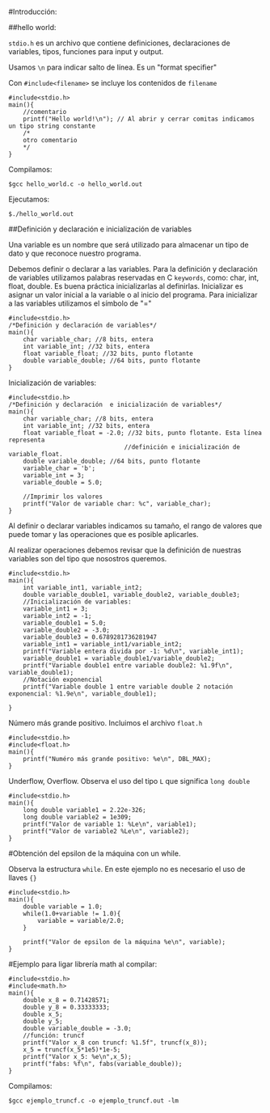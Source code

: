 
#Introducción:

##hello world:

`stdio.h` es un archivo que contiene definiciones, declaraciones
de variables, tipos, funciones para input y output.

Usamos `\n` para indicar salto de línea. Es un "format specifier"

Con `#include<filename>` se incluye los contenidos de `filename`

```
#include<stdio.h>
main(){
	//comentario
	printf("Hello world!\n"); // Al abrir y cerrar comitas indicamos un tipo string constante
	/*
	otro comentario
	*/	
}
```

Compilamos:

```
$gcc hello_world.c -o hello_world.out
```

Ejecutamos:

```
$./hello_world.out
```



##Definición y declaración e inicialización de variables 


Una variable es un nombre que será utilizado para almacenar un tipo de dato
y que reconoce nuestro programa.

Debemos definir o declarar a las variables. Para la definición y declaración de 
variables utilizamos palabras reservadas en C `keywords`, como: char, int, float, double.
Es buena práctica inicializarlas al definirlas. Inicializar es asignar un 
valor inicial a la variable o al inicio del programa. Para inicializar a las variables utilizamos 
el símbolo de "="


```
#include<stdio.h>
/*Definición y declaración de variables*/
main(){
	char variable_char; //8 bits, entera
	int variable_int; //32 bits, entera
	float variable_float; //32 bits, punto flotante
	double variable_double; //64 bits, punto flotante
}
```

Inicialización de variables:

```
#include<stdio.h>
/*Definición y declaración  e inicialización de variables*/
main(){
	char variable_char; //8 bits, entera
	int variable_int; //32 bits, entera
	float variable_float = -2.0; //32 bits, punto flotante. Esta línea representa 
								//definición e inicialización de variable_float.
	double variable_double; //64 bits, punto flotante
	variable_char = 'b';
	variable_int = 3;
	variable_double = 5.0;

	//Imprimir los valores
	printf("Valor de variable char: %c", variable_char);
}
```

Al definir o declarar variables indicamos su tamaño, el rango de valores que puede tomar y 
las operaciones que es posible aplicarles.

Al realizar operaciones debemos revisar que la definición de nuestras variables son del tipo que nosostros queremos.

```
#include<stdio.h>
main(){
	int variable_int1, variable_int2;
	double variable_double1, variable_double2, variable_double3;
	//Inicialización de variables:
	variable_int1 = 3;
	variable_int2 = -1;
	variable_double1 = 5.0;
	variable_double2 = -3.0;
	variable_double3 = 0.6789281736281947
	variable_int1 = variable_int1/variable_int2;
	printf("Variable entera divida por -1: %d\n", variable_int1);
	variable_double1 = variable_double1/variable_double2;
	printf("Variable double1 entre variable double2: %1.9f\n", variable_double1);
	//Notación exponencial
	printf("Variable double 1 entre variable double 2 notación exponencial: %1.9e\n", variable_double1);

}
```


Número más grande positivo. Incluimos el archivo `float.h`

```
#include<stdio.h>
#include<float.h>
main(){
	printf("Numéro más grande positivo: %e\n", DBL_MAX);
}
```

Underflow, Overflow. Observa el uso del tipo `L` que significa `long double`

```
#include<stdio.h>
main(){
	long double variable1 = 2.22e-326;
	long double variable2 = 1e309;
	printf("Valor de variable 1: %Le\n", variable1);
	printf("Valor de variable2 %Le\n", variable2);
}
```

#Obtención del epsilon de la máquina con un while. 

Observa la estructura `while`. En este ejemplo no es necesario el uso de llaves `{}`

```
#include<stdio.h>
main(){
	double variable = 1.0;
	while(1.0+variable != 1.0){
		variable = variable/2.0;
	}

	printf("Valor de epsilon de la máquina %e\n", variable);
}
```

#Ejemplo para ligar librería math al compilar:


```
#include<stdio.h>
#include<math.h>
main(){
	double x_8 = 0.71428571;
	double y_8 = 0.33333333;
	double x_5;
	double y_5;
	double variable_double = -3.0;
	//función: truncf
	printf("Valor x_8 con truncf: %1.5f", truncf(x_8));
	x_5 = truncf(x_5*1e5)*1e-5;
	printf("Valor x_5: %e\n",x_5);
	printf("fabs: %f\n", fabs(variable_double));
}
```

Compilamos:

```
$gcc ejemplo_truncf.c -o ejemplo_truncf.out -lm
```

